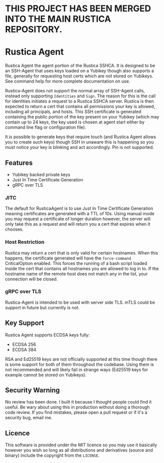 # THIS PROJECT HAS BEEN MERGED INTO THE MAIN RUSTICA REPOSITORY.

# Rustica Agent

Rustica Agent the agent portion of the Rustica SSHCA. It is designed to be an SSH-Agent that uses keys loaded on a Yubikey though also supports a file, generally for requesting host certs which are not stored on Yubikeys. See command help for more complete documentation on use.

Rustica-Agent does not support the normal array of SSH-Agent calls, instead only supporting `Identities` and `Sign`. The reason for this is the call for identities initiates a request to a Rustica SSHCA server. Rustica is then expected to return a cert that contains all permissions your key is allowed, including all principals, and hosts. This SSH certificate is generated containing the public portion of the key present on your Yubikey (which may contain up to 24 keys, the key used is chosen at agent start either by command line flag or configuration file).

It is possible to generate keys that require touch (and Rustica Agent allows you to create such keys) though SSH in unaware this is happening so you must notice your key is blinking and act accordingly. Pin is not supported.

## Features
- Yubikey backed private keys
- Just In Time Certificate Generation
- gRPC over TLS

### JITC
The default for RusticaAgent is to use Just In Time Certificate Generation meaning certificates are generated with a TTL of 10s. Using manual mode you may request a certificate of longer duration however, the server will only take this as a request and will return you a cert that expires when it chooses.

### Host Restriction
Rustica may return a cert that is only valid for certain hostnames. When this happens, the certificate generated will have the `force-command` CriticalOption enabled. This forces the running of a bash script loaded inside the cert that contains all hostnames you are allowed to log in to. If the hostname name of the remote host does not match any in the list, your connection will be closed.

### gRPC over TLS
Rustica-Agent is intended to be used with server side TLS. mTLS could be support in future but currently is not.

## Key Support
Rustica Agent supports ECDSA keys fully:
- ECDSA 256
- ECDSA 384

RSA and Ed25519 keys are not officially supported at this time though there is some support for both of them throughout the codebase. Using them is not recommended and will likely fail in strange ways (Ed25519 keys for example cannot be stored on Yubikeys).
  
  
## Security Warning

No review has been done. I built it because I thought people could find it useful. Be wary about using this in production without doing a thorough code review. If you find mistakes, please open a pull request or if it's a security bug, email me.

  
## Licence

This software is provided under the MIT licence so you may use it basically however you wish so long as all distributions and derivatives (source and binary) include the copyright from the `LICENSE`.
